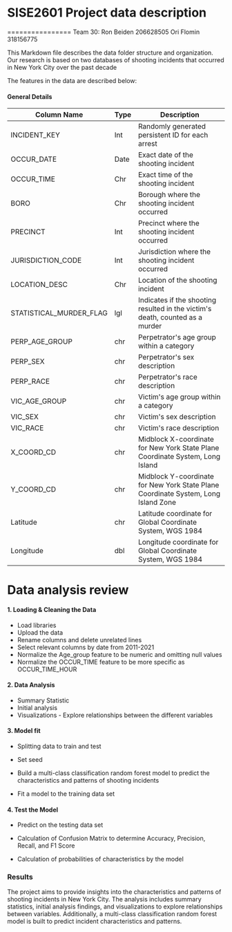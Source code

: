 # SISE2601 Project data description
================
Team 30:
Ron Beiden 206628505
Ori Flomin 318156775

This Markdown file describes the data folder structure and organization. 
Our research is based on two databases of shooting incidents that occurred in New York City 
over the past decade

The features in the data are described below:

#### General Details

| Column Name            | Type   | Description                                                       |
|------------------------|--------|-------------------------------------------------------------------|
| INCIDENT_KEY           | Int    | Randomly generated persistent ID for each arrest                  |
| OCCUR_DATE             | Date   | Exact date of the shooting incident                               |
| OCCUR_TIME             | Chr    | Exact time of the shooting incident                               |
| BORO                   | Chr    | Borough where the shooting incident occurred                      |
| PRECINCT               | Int    | Precinct where the shooting incident occurred                     |
| JURISDICTION_CODE      | Int    | Jurisdiction where the shooting incident occurred                 |
| LOCATION_DESC          | Chr    | Location of the shooting incident                                 |
| STATISTICAL_MURDER_FLAG| lgl    | Indicates if the shooting resulted in the victim's death, counted as a murder |
| PERP_AGE_GROUP         | chr    | Perpetrator's age group within a category                         |
| PERP_SEX               | chr    | Perpetrator's sex description                                     |
| PERP_RACE              | chr    | Perpetrator's race description                                    |
| VIC_AGE_GROUP          | chr    | Victim's age group within a category                              |
| VIC_SEX                | chr    | Victim's sex description                                          |
| VIC_RACE               | chr    | Victim's race description                                         |
| X_COORD_CD             | chr    | Midblock X-coordinate for New York State Plane Coordinate System, Long Island |
| Y_COORD_CD             | chr    | Midblock Y-coordinate for New York State Plane Coordinate System, Long Island Zone |
| Latitude               | chr    | Latitude coordinate for Global Coordinate System, WGS 1984        |
| Longitude              | dbl    | Longitude coordinate for Global Coordinate System, WGS 1984       |


# Data analysis review

#### 1. Loading & Cleaning the Data

-   Load libraries
-   Upload the data
-   Rename columns and delete unrelated lines
-   Select relevant columns by date from 2011-2021
-   Normalize the Age_group feature to be numeric and omitting null values
-   Normalize the OCCUR_TIME feature to be more specific as OCCUR_TIME_HOUR

#### 2. Data Analysis

-   Summary Statistic
-   Initial analysis
-   Visualizations - Explore relationships between the different variables

#### 3. Model fit

-   Splitting data to train and test

-   Set seed

-   Build a multi-class classification random forest model to predict the characteristics and patterns of shooting incidents

-   Fit a model to the training data set


#### 4. Test the Model

- Predict on the testing data set

- Calculation of Confusion Matrix to determine Accuracy, Precision, Recall, and F1 Score

- Calculation of probabilities of characteristics by the model


### Results
The project aims to provide insights into the characteristics and patterns of shooting incidents in New York City. The analysis includes summary statistics, initial analysis findings, and visualizations to explore relationships between variables. Additionally, a multi-class classification random forest model is built to predict incident characteristics and patterns.